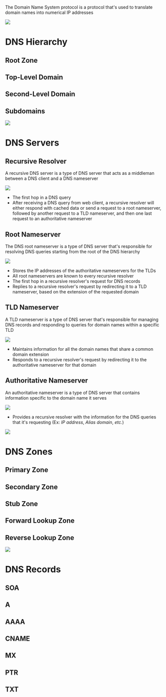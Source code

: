 The Domain Name System protocol is a protocol that's used to translate domain names into numerical IP addresses

![](https://github.com/JonmarCorpuz/SecondBrain/blob/main/Assets/Whitespace.png)

# DNS Hierarchy

## Root Zone

## Top-Level Domain

## Second-Level Domain

## Subdomains

![](https://github.com/JonmarCorpuz/SecondBrain/blob/main/Assets/Whitespace.png)

# DNS Servers

## Recursive Resolver

A recursive DNS server is a type of DNS server that acts as a middleman between a DNS client and a DNS nameserver

![](https://github.com/JonmarCorpuz/SecondBrain/blob/main/Assets/hjgjkhgbmvncvxbxvcbxcvbcvbcxvbxcvbvcxbvcn.png)

* The first hop in a DNS query
* After receiving a DNS query from web client, a recursive resolver will either respond with cached data or send a request to a root nameserver, followed by another request to a TLD nameserver, and then one last request to an authoritative nameserver

## Root Nameserver

The DNS root nameserver is a type of DNS server that's responsible for resolving DNS queries starting from the root of the DNS hierarchy

![](https://github.com/JonmarCorpuz/SecondBrain/blob/main/Assets/asdadfdasfsadasdsafdafsdasfadfdfasdfdsfadfafsdfadfadfad.png)

* Stores the IP addresses of the authoritative nameservers for the TLDs
* All root nameservers are known to every recursive resolver
* The first hop in a recursive resolver's request for DNS records
* Replies to a recursive resolver's request by redirecting it to a TLD nameserver, based on the extension of the requested domain

## TLD Nameserver

A TLD nameserver is a type of DNS server that's responsible for managing DNS records and responding to queries for domain names within a specific TLD

![](https://github.com/JonmarCorpuz/SecondBrain/blob/main/Assets/qweqweqwewqeqrewrqwerwerqrqetqwerqfsdfsdfsdf.png)

* Maintains information for all the domain names that share a common domain extension
* Responds to a recursive resolver's request by redirecting it to the authoritative nameserver for that domain

## Authoritative Nameserver

An authoritative nameserver is a type of DNS server that contains information specific to the domain name it serves

![](https://github.com/JonmarCorpuz/SecondBrain/blob/main/Assets/iuyoiiottuyiuyoyiututyuytiuotututuiuoiturtuytiuoiyturutoiutituitui.png)

* Provides a recursive resolver with the information for the DNS queries that it's requesting (Ex: *IP address*, *Alias domain*, *etc.*)

![](https://github.com/JonmarCorpuz/SecondBrain/blob/main/Assets/Whitespace.png)

# DNS Zones

## Primary Zone

## Secondary Zone

## Stub Zone

## Forward Lookup Zone

## Reverse Lookup Zone

![](https://github.com/JonmarCorpuz/SecondBrain/blob/main/Assets/Whitespace.png)

# DNS Records

## SOA

## A

## AAAA

## CNAME

## MX

## PTR

## TXT

